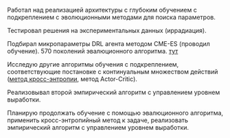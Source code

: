 

Работал над реализацией архитектуры с глубоким обучением с подкреплением с эволюционными методами для поиска параметров.

Тестировал решения на экспериментальных данных (иррадиация).

Подбирал микропараметры DRL агента методом CME-ES (проводил обучение). 570 поколений эвалюционного алгоритма. [тут](https://github.com/Enapter/itmo-ml/blob/master/electrolysers_control/Model/Version13/controller_adjustment.ipynb)

Исследую другие алгоритмы обучения с подкреплением, соответствующие постановке с континуальным множеством действий ([метод кросс-энтропии](https://github.com/Enapter/itmo-ml/tree/master/electrolysers_control/Model/crossentropy_method), метод Actor-Critic).

Реализовывал второй эмпирический алгоритм с управлением уровнем выработки.

Планирую продолжать обучение с помощью эвалюционного алгоритма, применить кросс-энтропийный метод к задаче, реализовать эмпирический алгоритм с управлением уровнем выработки.

